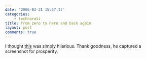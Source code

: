 ```yaml
---
date: '2006-03-31 15:57:17'
categories:
    - technorati
title: from zero to hero and back again
layout: post
comments: true
---
```

I thought
[this](http://www.stoweboyd.com/message/2006/03/technorati_lost.html)
was simply hilarious. Thank goodness, he captured a screenshot for
prosperity.
